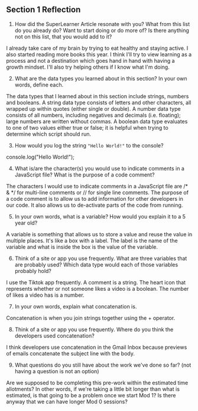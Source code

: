 ## Section 1 Reflection

1. How did the SuperLearner Article resonate with you? What from this list do you already do? Want to start doing or do more of? Is there anything not on this list, that you would add to it?

I already take care of my brain by trying to eat healthy and staying active. I also started reading more books this year. I think I'll try to view learning as a process and not a destination which goes hand in hand with having a growth mindset. I'll also try helping others if I know what I'm doing.

2. What are the data types you learned about in this section? In your own words, define each.

The data types that I learned about in this section include strings, numbers and booleans. A string data type consists of letters and other characters, all wrapped up within quotes (either single or double). A number data type consists of all numbers, including negatives and decimals (i.e. floating); large numbers are written without commas. A boolean data type evaluates to one of two values either true or false; it is helpful when trying to determine which script should run.

3. How would you log the string `"Hello World!"` to the console?

console.log("Hello World!");

4. What is/are the character(s) you would use to indicate comments in a JavaScript file? What is the purpose of a code comment?

The characters I would use to indicate comments in a JavaScript file are /* & */ for multi-line comments or // for single line comments. The purpose of a code comment is to allow us to add information for other developers in our code. It also allows us to de-activate parts of the code from running.

5. In your own words, what is a variable? How would you explain it to a 5 year old?

A variable is something that allows us to store a value and reuse the value in multiple places. It's like a box with a label. The label is the name of the variable and what is inside the box is the value of the variable.

6. Think of a site or app you use frequently. What are three variables that are probably used? Which data type would each of those variables probably hold?

I use the Tiktok app frequently. A comment is a string. The heart icon that represents whether or not someone likes a video is a boolean. The number of likes a video has is a number.

7. In your own words, explain what concatenation is.

Concatenation is when you join strings together using the + operator.

8. Think of a site or app you use frequently. Where do you think the developers used concatenation?

I think developers use concatenation in the Gmail Inbox because previews of emails concatenate the subject line with the body.

9. What questions do you still have about the work we've done so far? (not having a question is not an option)

Are we supposed to be completing this pre-work within the estimated time allotments? In other words, if we're taking a little bit longer than what is estimated, is that going to be a problem once we start Mod 1? Is there anyway that we can have longer Mod 0 sessions? 

